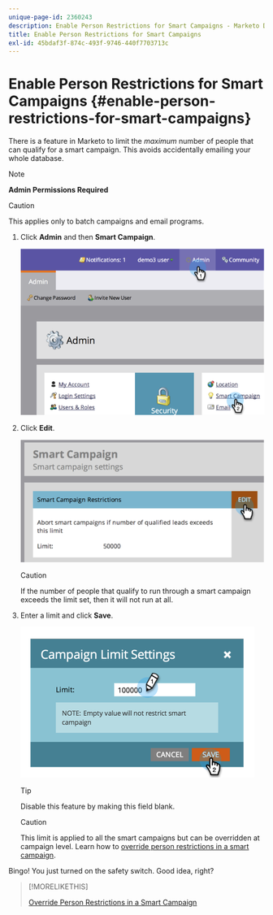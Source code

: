 ```yaml
---
unique-page-id: 2360243
description: Enable Person Restrictions for Smart Campaigns - Marketo Docs - Product Documentation
title: Enable Person Restrictions for Smart Campaigns
exl-id: 45bdaf3f-874c-493f-9746-440f7703713c
---
```

# Enable Person Restrictions for Smart Campaigns {#enable-person-restrictions-for-smart-campaigns}

There is a feature in Marketo to limit the _maximum_ number of people that can qualify for a smart campaign. This avoids accidentally emailing your whole database.

>[!NOTE]
>
>**Admin Permissions Required**

>[!CAUTION]
>
>This applies only to batch campaigns and email programs.

1. Click **Admin** and then **Smart Campaign**.

   ![](assets/image2014-9-18-15-3a58-3a29.png)

1. Click **Edit**.

   ![](assets/image2014-9-18-15-3a59-3a7.png)

   >[!CAUTION]
   >
   >If the number of people that qualify to run through a smart campaign exceeds the limit set, then it will not run at all.

1. Enter a limit and click **Save**.

   ![](assets/image2014-9-18-15-3a59-3a56.png)

   >[!TIP]
   >
   >Disable this feature by making this field blank.

   >[!CAUTION]
   >
   >This limit is applied to all the smart campaigns but can be overridden at campaign level. Learn how to [override person restrictions in a smart campaign](/help/marketo/product-docs/core-marketo-concepts/smart-campaigns/using-smart-campaigns/override-person-restrictions-in-a-smart-campaign.md).

Bingo! You just turned on the safety switch. Good idea, right?

>[!MORELIKETHIS]
>
>[Override Person Restrictions in a Smart Campaign](/help/marketo/product-docs/core-marketo-concepts/smart-campaigns/using-smart-campaigns/override-person-restrictions-in-a-smart-campaign.md)
